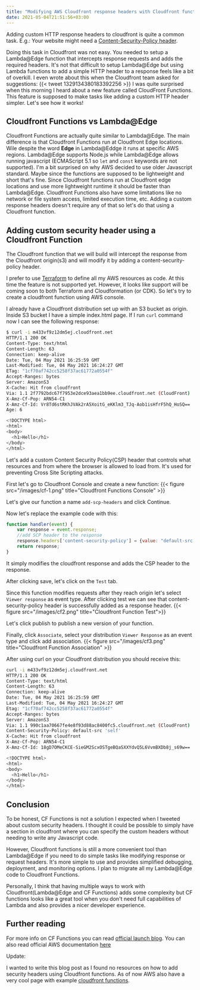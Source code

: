 ```yaml
---
title: "Modifying AWS Cloudfront response headers with Cloudfront functions"
date: 2021-05-04T21:51:56+03:00
---
```

Adding custom HTTP response headers to cloudfront is quite a common task. E.g.: Your website might need a [Content-Security-Policy header](https://developer.mozilla.org/en-US/docs/Web/HTTP/Headers/Content-Security-Policy).

Doing this task in Cloudfront was not easy. You needed to setup a Lambda@Edge function that intercepts response requests and adds the required headers. It\'s not that difficult to setup Lambda@Edge but using Lambda functions to add a simple HTTP header to a response feels like a bit of  overkill. I even wrote about this when the Cloudfront team asked for suggestions:
{{< tweet 1329134380183392256 >}}
I was quite surprised when this morning I heard about a new feature called CloudFront Functions. This feature is supposed to make tasks like adding a custom HTTP header simpler. Let\'s see how it works!

## Cloudfront Functions vs Lambda@Edge

Cloudfront Functions are actually quite similar to Lambda@Edge. The main difference is that Cloudfront Functions run at Cloudfront Edge locations. Wile despite the word **Edge** in Lambda@Eddge it runs at specific AWS regions.  Lambda@Edge supports Node.js while Lambda@Edge allows running javascript (ECMAScript 5.1 so `let` and `const` keywords are not supported). I\'m a bit surprised on why AWS decided to use older Javascript standard. Maybe since the functions are supposed to be lightweight and short that's fine. Since Cloudfront functions run at Cloudfront edge locations and use more lightweight runtime it should be faster than Lambda@Edge. Cloudfront Functions also have some limitations like no network or file system access, limited execution time, etc. Adding a custom response headers doesn\'t require any of that so let\'s do that using a Cloudfront function.

## Adding custom security header using a Cloudfront Function

The Cloudfront function that we will build will intercept the response from the Cloudfront origin(s3) and will modify it by adding a content-security-policy header.

I prefer to use [Terraform](https://www.terraform.io/) to define all my AWS resources as code. At this time the feature is not supported yet. However, it looks like support will be coming soon to both Terraform and Cloudformation (or CDK). So let\'s try to create a cloudfront function using AWS console.

I already have a Cloudfront distribution set up with an S3 bucket as origin. Inside S3 bucket I have a simple index.html page. If I run `curl` command now I can see the following response:
```sh
$ curl -i m433vf9z12dm5ej.cloudfront.net
HTTP/1.1 200 OK
Content-Type: text/html
Content-Length: 63
Connection: keep-alive
Date: Tue, 04 May 2021 16:25:59 GMT
Last-Modified: Tue, 04 May 2021 16:24:27 GMT
ETag: "1cf70af742cc5258f37ac61772a0554f"
Accept-Ranges: bytes
Server: AmazonS3
X-Cache: Hit from cloudfront
Via: 1.1 2f7792bdc67f7953e2dce93aea1bb9ee.cloudfront.net (CloudFront)
X-Amz-Cf-Pop: ARN54-C1
X-Amz-Cf-Id: Vr8Td6stRKhJVAk2rA5XoitG_eKKlm3_TJq-Aob1isHfrF5hQ_HoSQ==
Age: 6

<!DOCTYPE html>
<html>
<body>
  <h1>Hello</h1>
</body>
</html>
```

Let\'s add a custom Content Security Policy(CSP) header that controls what resources and from where the browser is allowed to load from. It\'s used for preventing Cross Site Scripting attacks.

First  let\'s go to Cloudfront Console and create a new function:
{{< figure src="/images/cf-1.png" title="Cloudfront Functions Console" >}}

Let\'s give our function a name `add-scp-headers` and click Continue.

Now let\'s replace the example code with this:

```js
function handler(event) {
    var response = event.response;
    //add SCP header to the response
    response.headers['content-security-policy'] = {value: "default-src 'self'"};
    return response;
}
```

It simply modifies the cloudfront response and adds the CSP header to the response.

 After clicking save, let\'s click on the `Test` tab.

 Since this function modifies requests after they reach origin let\'s select `Viewer response` as event type. After clicking test we can see that content-security-policy header is successfully added as a response header.
{{< figure src="/images/cf2.png" title="Cloudfront Function Test">}}

Let\'s click publish to publish a new version of your function.

Finally, click `Associate`, select your distribution `Viewer Response` as an event type and click add association.
{{< figure src="/images/cf3.png" title="Cloudfront Function Association" >}}

After using curl on your Cloudfront distribution you should receive this:
```sh
curl -i m433vf9z12dm5ej.cloudfront.net
HTTP/1.1 200 OK
Content-Type: text/html
Content-Length: 63
Connection: keep-alive
Date: Tue, 04 May 2021 16:25:59 GMT
Last-Modified: Tue, 04 May 2021 16:24:27 GMT
Etag: "1cf70af742cc5258f37ac61772a0554f"
Accept-Ranges: bytes
Server: AmazonS3
Via: 1.1 990c1aa70667fe4e8f93d88ac8400fc5.cloudfront.net (CloudFront)
Content-Security-Policy: default-src 'self'
X-Cache: Hit from cloudfront
X-Amz-Cf-Pop: ARN54-C1
X-Amz-Cf-Id: 18gD7OMeCKCE-SieGM2ScxOSTgeBQaSXXYdvQ5L6VvmBXDb8j_s69w==

<!DOCTYPE html>
<html>
<body>
  <h1>Hello</h1>
</body>
</html>
```

## Conclusion

To be honest, CF Functions is not a solution I expected when I tweeted about custom security headers. I thought it could be possible to simply have a section in cloudfront where you can specify the custom headers without needing to write any Javascript code.

However, Cloudfront functions is still a more convenient tool than Lambda@Edge if you need to do simple tasks like modifying response or request headers. It\'s more simple to use and provides simplified debugging, deployment, and monitoring options. I plan to migrate all my Lambda@Edge code to Cloudfront Functions.

Personally, I think that having multiple ways to work with Cloudfront(Lambda@Edge and CF Functions) adds some complexity but CF functions looks like a great tool when you don\'t need full capabilities of Lambda and also provides a nicer developer experience.

## Further reading

For more info on CF Functions you can read [official launch blog](https://aws.amazon.com/blogs/aws/introducing-cloudfront-functions-run-your-code-at-the-edge-with-low-latency-at-any-scale/). You can also read official AWS documentation [here](https://docs.aws.amazon.com/AmazonCloudFront/latest/DeveloperGuide/cloudfront-functions.html)

Update:

I wanted to write this blog post as I found no resources on how to add security headers using Cloudfront functions. As of now AWS also have a very cool page with example [cloudfront functions](https://docs.aws.amazon.com/AmazonCloudFront/latest/DeveloperGuide/functions-example-code.html).
